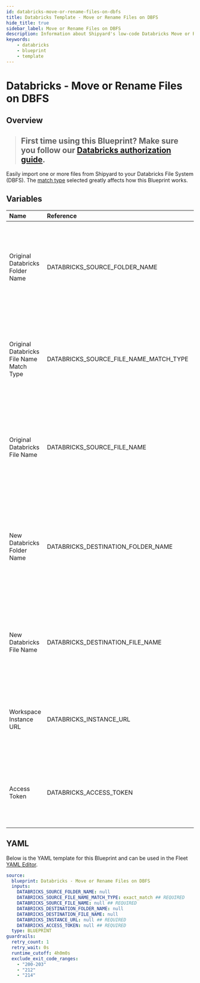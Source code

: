 ```yaml
---
id: databricks-move-or-rename-files-on-dbfs
title: Databricks Template - Move or Rename Files on DBFS
hide_title: true
sidebar_label: Move or Rename Files on DBFS
description: Information about Shipyard's low-code Databricks Move or Rename Files on DBFS blueprint. Move or rename one or more files from in your Databricks File System (DBFS) to another.
keywords:
    - databricks
    - blueprint
    - template
---
```


# Databricks - Move or Rename Files on DBFS

## Overview

> ## **First time using this Blueprint? Make sure you follow our [Databricks authorization guide](https://www.shipyardapp.com/docs/blueprint-library/databricks/databricks-authorization/)**.

Easily import one or more files from Shipyard to your Databricks File System (DBFS). The [match type](https://www.shipyardapp.com/docs/reference/blueprint-library/match-type/) selected greatly affects how this Blueprint works.



## Variables

| Name                                     | Reference                              | Type         | Required           | Default       | Options                                                                | Description                                                                                                                                      |
|:-----------------------------------------|:---------------------------------------|:-------------|:-------------------|:--------------|:-----------------------------------------------------------------------|:-------------------------------------------------------------------------------------------------------------------------------------------------|
| Original Databricks Folder Name          | DATABRICKS_SOURCE_FOLDER_NAME          | Alphanumeric | :heavy_minus_sign: | -             | -                                                                      | Name of the Databricks File System folder where the file you want to move lives. If left blank, selects from /FileStore/.                        |
| Original Databricks File Name Match Type | DATABRICKS_SOURCE_FILE_NAME_MATCH_TYPE | Select       | :white_check_mark: | `exact_match` | Exact Match: `exact_match`<br></br><br></br>Regex Match: `regex_match` | Determines if the text in "Original Databricks File Name" will look for one file with exact match, or multiple files using regex.                |
| Original Databricks File Name            | DATABRICKS_SOURCE_FILE_NAME            | Alphanumeric | :white_check_mark: | -             | -                                                                      | Name of the target file on the Databricks File System (DBFS). Can be regex if "Match Type" is set accordingly.                                   |
| New Databricks Folder Name               | DATABRICKS_DESTINATION_FOLDER_NAME     | Alphanumeric | :heavy_minus_sign: | -             | -                                                                      | Name of the folder where you want to move the Databricks files to in the Databricks File System (DBFS). If left blank, selects from /FileStore/. |
| New Databricks File Name                 | DATABRICKS_DESTINATION_FILE_NAME       | Alphanumeric | :heavy_minus_sign: | -             | -                                                                      | What to name the file(s) being moved or renamed. If left blank, defaults to the original file name(s).                                           |
| Workspace Instance URL                   | DATABRICKS_INSTANCE_URL                | Alphanumeric | :white_check_mark: | -             | -                                                                      | The subdomain, domain, and top-level domain (TLD) of your Databricks Workspace URL.                                                              |
| Access Token                             | DATABRICKS_ACCESS_TOKEN                | Password     | :white_check_mark: | -             | -                                                                      | The personal access token associated with the provided Workspace Instance.                                                                       |


## YAML

Below is the YAML template for this Blueprint and can be used in the Fleet [YAML Editor](../../reference/fleets/yaml-editor.md).

```yaml
source:
  blueprint: Databricks - Move or Rename Files on DBFS
  inputs:
    DATABRICKS_SOURCE_FOLDER_NAME: null 
    DATABRICKS_SOURCE_FILE_NAME_MATCH_TYPE: exact_match ## REQUIRED
    DATABRICKS_SOURCE_FILE_NAME: null ## REQUIRED
    DATABRICKS_DESTINATION_FOLDER_NAME: null 
    DATABRICKS_DESTINATION_FILE_NAME: null 
    DATABRICKS_INSTANCE_URL: null ## REQUIRED
    DATABRICKS_ACCESS_TOKEN: null ## REQUIRED
  type: BLUEPRINT
guardrails:
  retry_count: 1
  retry_wait: 0s
  runtime_cutoff: 4h0m0s
  exclude_exit_code_ranges:
    - "200-203"
    - "212"
    - "214"
```
